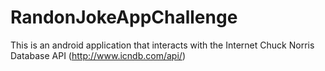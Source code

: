 # RandonJokeAppChallenge
This is an android application that interacts with the Internet Chuck Norris Database API (http://www.icndb.com/api/)
